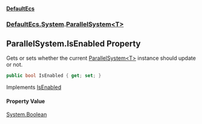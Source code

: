 #### [DefaultEcs](DefaultEcs.md 'DefaultEcs')
### [DefaultEcs.System](DefaultEcs.md#DefaultEcs.System 'DefaultEcs.System').[ParallelSystem&lt;T&gt;](ParallelSystem_T_.md 'DefaultEcs.System.ParallelSystem<T>')

## ParallelSystem<T>.IsEnabled Property

Gets or sets whether the current [ParallelSystem&lt;T&gt;](ParallelSystem_T_.md 'DefaultEcs.System.ParallelSystem<T>') instance should update or not.

```csharp
public bool IsEnabled { get; set; }
```

Implements [IsEnabled](ISystem_T_.IsEnabled.md 'DefaultEcs.System.ISystem<T>.IsEnabled')

#### Property Value
[System.Boolean](https://docs.microsoft.com/en-us/dotnet/api/System.Boolean 'System.Boolean')